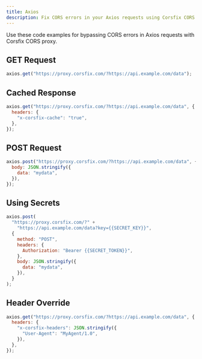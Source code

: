 ```yaml
---
title: Axios
description: Fix CORS errors in your Axios requests using Corsfix CORS proxy.
---
```


Use these code examples for bypassing CORS errors in Axios requests with Corsfix CORS proxy.

## GET Request

```javascript
axios.get("https://proxy.corsfix.com/?https://api.example.com/data");
```

## Cached Response

```js
axios.get("https://proxy.corsfix.com/?https://api.example.com/data", {
  headers: {
    "x-corsfix-cache": "true",
  },
});
```

## POST Request

```js
axios.post("https://proxy.corsfix.com/?https://api.example.com/data", {
  body: JSON.stringify({
    data: "mydata",
  }),
});
```

## Using Secrets

```js
axios.post(
  "https://proxy.corsfix.com/?" +
    "https://api.example.com/data?key={{SECRET_KEY}}",
  {
    method: "POST",
    headers: {
      Authorization: "Bearer {{SECRET_TOKEN}}",
    },
    body: JSON.stringify({
      data: "mydata",
    }),
  }
);
```

## Header Override

```js
axios.get("https://proxy.corsfix.com/?https://api.example.com/data", {
  headers: {
    "x-corsfix-headers": JSON.stringify({
      "User-Agent": "MyAgent/1.0",
    }),
  },
});
```
